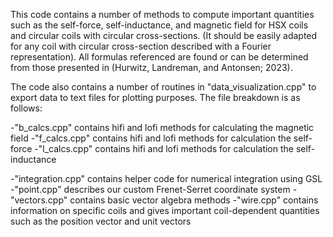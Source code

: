 This code contains a number of methods to compute important quantities such as the self-force, self-inductance, and magnetic field for HSX coils and circular coils with circular cross-sections. (It should be easily adapted for any coil with circular cross-section described with a Fourier representation). All formulas referenced are found or can be determined from those presented in (Hurwitz, Landreman, and Antonsen; 2023). 

The code also contains a number of routines in "data_visualization.cpp" to export data to text files for plotting purposes. The file breakdown is as follows:

-"b_calcs.cpp" contains hifi and lofi methods for calculating the magnetic field
-"f_calcs.cpp" contains hifi and lofi methods for calculation the self-force
-"l_calcs.cpp" contains hifi and lofi methods for calculation the self-inductance

-"integration.cpp" contains helper code for numerical integration using GSL
-"point.cpp" describes our custom Frenet-Serret coordinate system
-"vectors.cpp" contains basic vector algebra methods
-"wire.cpp" contains information on specific coils and gives important coil-dependent quantities such as the position vector and unit vectors


